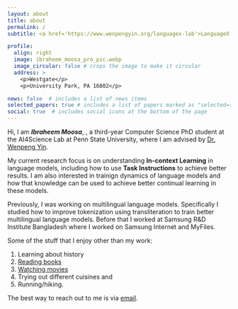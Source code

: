 ```yaml
---
layout: about
title: about
permalink: /
subtitle: <a href='https://www.wenpengyin.org/languagex-lab'>LanguageX Lab</a>, Department of Computer Science and Engineering, Penn State University, State College, PA

profile:
  align: right
  image: ibraheem_moosa_pro_pic.webp
  image_circular: false # crops the image to make it circular
  address: >
    <p>Westgate</p>
    <p>University Park, PA 16802</p>

news: false  # includes a list of news items
selected_papers: true # includes a list of papers marked as "selected={true}"
social: true  # includes social icons at the bottom of the page
---
```



Hi, I am ***Ibraheem Moosa***, , a third-year Computer Science PhD student at the AI4Science Lab at Penn State University, where I am advised by [Dr. Wenpeng Yin](https://www.wenpengyin.org/).

My current research focus is on understanding **In-context Learning** in language models, including how to use **Task Instructions** to achieve better results. I am also interested in trainign dynamics of language models and how that knowledge can be used to achieve better continual learning in these models.

Previously, I was working on multilingual language models. Specifically I studied how to improve tokenization using transliteration to train better multilingual language models. Before that I worked at Samsung R&D Institute Bangladesh where I worked on Samsung Internet and MyFiles.

Some of the stuff that I enjoy other than my work:
1. Learning about history
2. [Reading books](https://www.goodreads.com/ibraheemmoosa)
3. [Watching movies](https://letterboxd.com/ibraheem_moosa/)
4. Trying out different cuisines and 
5. Running/hiking.

The best way to reach out to me is via [email](mailto:ibraheem-moosa@psu.edu).
